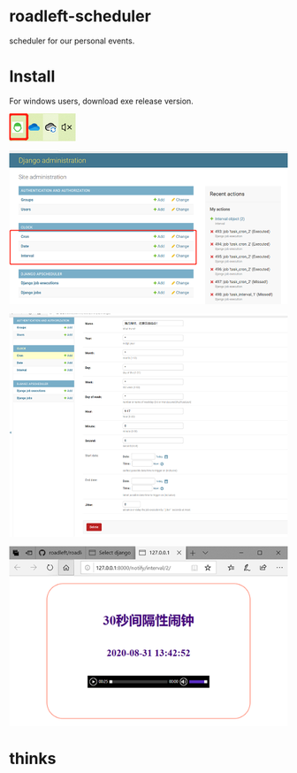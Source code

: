 # roadleft-scheduler
scheduler for our personal events.

#  Install

For windows users, download exe release version.

![Tray](docs/screenshots/tray.png)

![Admin](docs/screenshots/admin.png)

![Cron](docs/screenshots/cron.png)

![Interval](docs/screenshots/interval.png)


#  thinks

